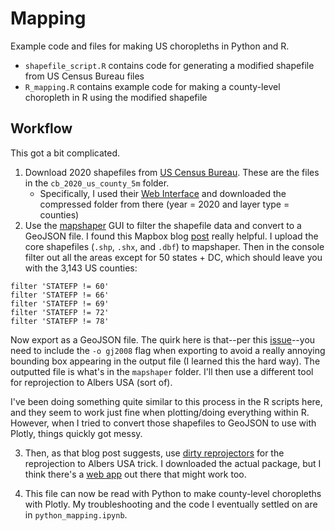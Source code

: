 # Mapping

Example code and files for making US choropleths in Python and R.

- `shapefile_script.R` contains code for generating a modified shapefile from US Census Bureau files
- `R_mapping.R` contains example code for making a county-level choropleth in R using the modified shapefile

## Workflow

This got a bit complicated.

1. Download 2020 shapefiles from [US Census Bureau](https://www.census.gov/geographies/mapping-files/time-series/geo/tiger-line-file.2020.html). These are the files in the `cb_2020_us_county_5m` folder.
    - Specifically, I used their [Web Interface](https://www.census.gov/cgi-bin/geo/shapefiles/index.php) and downloaded the compressed folder from there (year = 2020 and layer type = counties)
2. Use the [mapshaper](https://mapshaper.org/) GUI to filter the shapefile data and convert to a GeoJSON file. I found this Mapbox blog [post](https://blog.mapbox.com/mapping-the-us-elections-guide-to-albers-usa-projection-in-studio-45be6bafbd7e) really helpful. I upload the core shapefiles (`.shp`, `.shx`, and `.dbf`) to mapshaper. Then in the console filter out all the areas except for 50 states + DC, which should leave you with the 3,143 US counties:

```
filter 'STATEFP != 60'
filter 'STATEFP != 66'
filter 'STATEFP != 69'
filter 'STATEFP != 72'
filter 'STATEFP != 78'
```

Now export as a GeoJSON file. The quirk here is that--per this [issue](https://github.com/developmentseed/dirty-reprojectors/issues/13#issuecomment-662715598)--you need to include the `-o gj2008` flag when exporting to avoid a really annoying bounding box appearing in the output file (I learned this the hard way). The outputted file is what's in the `mapshaper` folder. I'll then use a different tool for reprojection to Albers USA (sort of).

I've been doing something quite similar to this process in the R scripts here, and they seem to work just fine when plotting/doing everything within R. However, when I tried to convert those shapefiles to GeoJSON to use with Plotly, things quickly got messy. 

3. Then, as that blog post suggests, use [dirty reprojectors](https://github.com/developmentseed/dirty-reprojectors) for the reprojection to Albers USA trick. I downloaded the actual package, but I think there's a [web app](https://www.developmentseed.org/dirty-reprojectors-app/) out there that might work too.

4. This file can now be read with Python to make county-level choropleths with Plotly. My troubleshooting and the code I eventually settled on are in `python_mapping.ipynb`.
